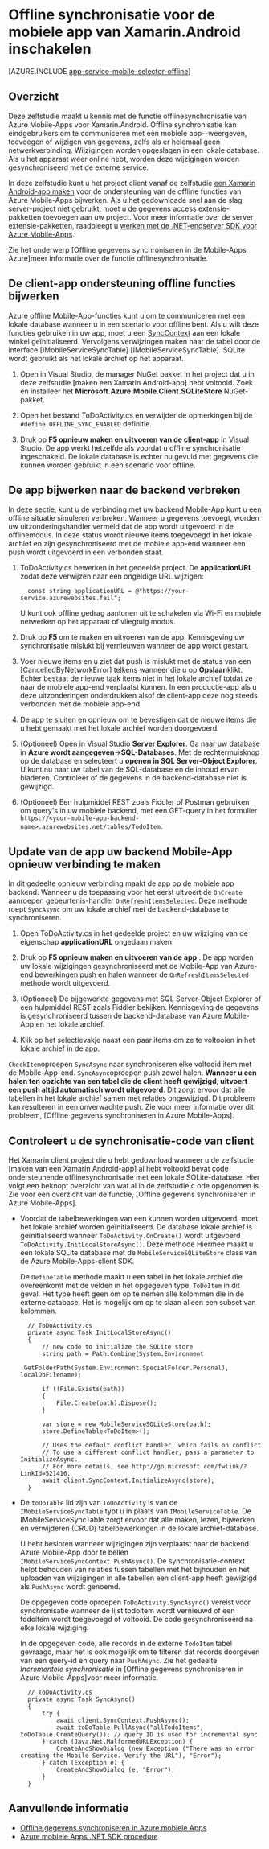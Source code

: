 <properties
    pageTitle="Offline synchroniseren inschakelen voor uw Azure Mobile-App (Xamarin Android)"
    description="Informatie over het gebruik van App-Service Mobile-App naar offline gegevens in uw toepassing Xamarin Android cache en synchroniseren"
    documentationCenter="xamarin"
    authors="adrianhall"
    manager="dwrede"
    editor=""
    services="app-service\mobile"/>

<tags
    ms.service="app-service-mobile"
    ms.workload="mobile"
    ms.tgt_pltfrm="mobile-xamarin-android"
    ms.devlang="dotnet"
    ms.topic="article"
    ms.date="10/01/2016"
    ms.author="adrianha"/>

# <a name="enable-offline-sync-for-your-xamarinandroid-mobile-app"></a>Offline synchronisatie voor de mobiele app van Xamarin.Android inschakelen

[AZURE.INCLUDE [app-service-mobile-selector-offline](../../includes/app-service-mobile-selector-offline.md)]

## <a name="overview"></a>Overzicht

Deze zelfstudie maakt u kennis met de functie offlinesynchronisatie van Azure Mobile-Apps voor Xamarin.Android. Offline synchronisatie kan eindgebruikers om te communiceren met een mobiele app--weergeven, toevoegen of wijzigen van gegevens, zelfs als er helemaal geen netwerkverbinding. Wijzigingen worden opgeslagen in een lokale database.
Als u het apparaat weer online hebt, worden deze wijzigingen worden gesynchroniseerd met de externe service.

In deze zelfstudie kunt u het project client vanaf de zelfstudie [een Xamarin Android-app maken] voor de ondersteuning van de offline functies van Azure Mobile-Apps bijwerken. Als u het gedownloade snel aan de slag server-project niet gebruikt, moet u de gegevens access extensie-pakketten toevoegen aan uw project. Voor meer informatie over de server extensie-pakketten, raadpleegt u [werken met de .NET-endserver SDK voor Azure Mobile-Apps](app-service-mobile-dotnet-backend-how-to-use-server-sdk.md).

Zie het onderwerp [Offline gegevens synchroniseren in de Mobile-Apps Azure]meer informatie over de functie offlinesynchronisatie.

## <a name="update-the-client-app-to-support-offline-features"></a>De client-app ondersteuning offline functies bijwerken

Azure offline Mobile-App-functies kunt u om te communiceren met een lokale database wanneer u in een scenario voor offline bent. Als u wilt deze functies gebruiken in uw app, moet u een [SyncContext] aan een lokale winkel geïnitialiseerd. Vervolgens verwijzingen maken naar de tabel door de interface [IMobileServiceSyncTable] [IMobileServiceSyncTable]. SQLite wordt gebruikt als het lokale archief op het apparaat.

1. Open in Visual Studio, de manager NuGet pakket in het project dat u in deze zelfstudie [maken een Xamarin Android-app] hebt voltooid.  Zoek en installeer het **Microsoft.Azure.Mobile.Client.SQLiteStore** NuGet-pakket.

2. Open het bestand ToDoActivity.cs en verwijder de opmerkingen bij de `#define OFFLINE_SYNC_ENABLED` definitie.

3. Druk op **F5 opnieuw maken en uitvoeren van de client-app** in Visual Studio. De app werkt hetzelfde als voordat u offline synchronisatie ingeschakeld. De lokale database is echter nu gevuld met gegevens die kunnen worden gebruikt in een scenario voor offline.

## <a name="update-sync"></a>De app bijwerken naar de backend verbreken

In deze sectie, kunt u de verbinding met uw backend Mobile-App kunt u een offline situatie simuleren verbreken. Wanneer u gegevens toevoegt, worden uw uitzonderingshandler vermeld dat de app wordt uitgevoerd in de offlinemodus. In deze status wordt nieuwe items toegevoegd in het lokale archief en zijn gesynchroniseerd met de mobiele app-end wanneer een push wordt uitgevoerd in een verbonden staat.

1. ToDoActivity.cs bewerken in het gedeelde project. De **applicationURL** zodat deze verwijzen naar een ongeldige URL wijzigen:

         const string applicationURL = @"https://your-service.azurewebsites.fail";

    U kunt ook offline gedrag aantonen uit te schakelen via Wi-Fi en mobiele netwerken op het apparaat of vliegtuig modus.

2. Druk op **F5** om te maken en uitvoeren van de app. Kennisgeving uw synchronisatie mislukt bij vernieuwen wanneer de app wordt gestart.

3. Voer nieuwe items en u ziet dat push is mislukt met de status van een [CancelledByNetworkError] telkens wanneer die u op **Opslaan**klikt. Echter bestaat de nieuwe taak items niet in het lokale archief totdat ze naar de mobiele app-end verplaatst kunnen.  In een productie-app als u deze uitzonderingen onderdrukken alsof de client-app deze nog steeds verbonden met de mobiele app-end.

4. De app te sluiten en opnieuw om te bevestigen dat de nieuwe items die u hebt gemaakt met het lokale archief worden doorgevoerd.

5. (Optioneel) Open in Visual Studio **Server Explorer**. Ga naar uw database in **Azure wordt aangegeven**->**SQL-Databases**. Met de rechtermuisknop op de database en selecteert u **openen in SQL Server-Object Explorer**. U kunt nu naar uw tabel van de SQL-database en de inhoud ervan bladeren. Controleer of de gegevens in de backend-database niet is gewijzigd.

6. (Optioneel) Een hulpmiddel REST zoals Fiddler of Postman gebruiken om query's in uw mobiele backend, met een GET-query in het formulier `https://<your-mobile-app-backend-name>.azurewebsites.net/tables/TodoItem`.

## <a name="update-online-app"></a>Update van de app uw backend Mobile-App opnieuw verbinding te maken

In dit gedeelte opnieuw verbinding maakt de app op de mobiele app backend. Wanneer u de toepassing voor het eerst uitvoert de `OnCreate` aanroepen gebeurtenis-handler `OnRefreshItemsSelected`. Deze methode roept `SyncAsync` om uw lokale archief met de backend-database te synchroniseren.

1. Open ToDoActivity.cs in het gedeelde project en uw wijziging van de eigenschap **applicationURL** ongedaan maken.

2. Druk op **F5 opnieuw maken en uitvoeren van de app** . De app worden uw lokale wijzigingen gesynchroniseerd met de Mobile-App van Azure-end bewerkingen push en halen wanneer de `OnRefreshItemsSelected` methode wordt uitgevoerd.

3. (Optioneel) De bijgewerkte gegevens met SQL Server-Object Explorer of een hulpmiddel REST zoals Fiddler bekijken. Kennisgeving de gegevens is gesynchroniseerd tussen de backend-database van Azure Mobile-App en het lokale archief.

4. Klik op het selectievakje naast een paar items om ze te voltooien in het lokale archief in de app.

  `CheckItem`oproepen `SyncAsync` naar synchroniseren elke voltooid item met de Mobile-App-end. `SyncAsync`oproepen push zowel halen. **Wanneer u een halen ten opzichte van een tabel die de client heeft gewijzigd, uitvoert een push altijd automatisch wordt uitgevoerd**. Dit zorgt ervoor dat alle tabellen in het lokale archief samen met relaties ongewijzigd. Dit probleem kan resulteren in een onverwachte push. Zie voor meer informatie over dit probleem, [Offline gegevens synchroniseren in Azure Mobile-Apps].

## <a name="review-the-client-sync-code"></a>Controleert u de synchronisatie-code van client

Het Xamarin client project die u hebt gedownload wanneer u de zelfstudie [maken van een Xamarin Android-app] al hebt voltooid bevat code ondersteunende offlinesynchronisatie met een lokale SQLite-database. Hier volgt een beknopt overzicht van wat al in de zelfstudie c ode opgenomen is. Zie voor een overzicht van de functie, [Offline gegevens synchroniseren in Azure Mobile-Apps].

* Voordat de tabelbewerkingen van een kunnen worden uitgevoerd, moet het lokale archief worden geïnitialiseerd. De database lokale archief is geïnitialiseerd wanneer `ToDoActivity.OnCreate()` wordt uitgevoerd `ToDoActivity.InitLocalStoreAsync()`. Deze methode Hiermee maakt u een lokale SQLite database met de `MobileServiceSQLiteStore` class van de Azure Mobile-Apps-client SDK.

    De `DefineTable` methode maakt u een tabel in het lokale archief die overeenkomt met de velden in het opgegeven type, `ToDoItem` in dit geval. Het type heeft geen om op te nemen alle kolommen die in de externe database. Het is mogelijk om op te slaan alleen een subset van kolommen.

        // ToDoActivity.cs
        private async Task InitLocalStoreAsync()
        {
            // new code to initialize the SQLite store
            string path = Path.Combine(System.Environment
                .GetFolderPath(System.Environment.SpecialFolder.Personal), localDbFilename);

            if (!File.Exists(path))
            {
                File.Create(path).Dispose();
            }

            var store = new MobileServiceSQLiteStore(path);
            store.DefineTable<ToDoItem>();

            // Uses the default conflict handler, which fails on conflict
            // To use a different conflict handler, pass a parameter to InitializeAsync.
            // For more details, see http://go.microsoft.com/fwlink/?LinkId=521416.
            await client.SyncContext.InitializeAsync(store);
        }


* De `toDoTable` lid zijn van `ToDoActivity` is van de `IMobileServiceSyncTable` typt u in plaats van `IMobileServiceTable`. De IMobileServiceSyncTable zorgt ervoor dat alle maken, lezen, bijwerken en verwijderen (CRUD) tabelbewerkingen in de lokale archief-database.

    U hebt besloten wanneer wijzigingen zijn verplaatst naar de backend Azure Mobile-App door te bellen `IMobileServiceSyncContext.PushAsync()`. De synchronisatie-context helpt behouden van relaties tussen tabellen met het bijhouden en het uploaden van wijzigingen in alle tabellen een client-app heeft gewijzigd als `PushAsync` wordt genoemd.

    De opgegeven code oproepen `ToDoActivity.SyncAsync()` vereist voor synchronisatie wanneer de lijst todoitem wordt vernieuwd of een todoitem wordt toegevoegd of voltooid. De code gesynchroniseerd na elke lokale wijziging.

    In de opgegeven code, alle records in de externe `TodoItem` tabel gevraagd, maar het is ook mogelijk om te filteren dat records doorgeven van een query-id en query naar `PushAsync`. Zie het gedeelte *Incrementele synchronisatie* in [Offline gegevens synchroniseren in Azure Mobile-Apps]voor meer informatie.

        // ToDoActivity.cs
        private async Task SyncAsync()
        {
            try {
                await client.SyncContext.PushAsync();
                await toDoTable.PullAsync("allTodoItems", toDoTable.CreateQuery()); // query ID is used for incremental sync
            } catch (Java.Net.MalformedURLException) {
                CreateAndShowDialog (new Exception ("There was an error creating the Mobile Service. Verify the URL"), "Error");
            } catch (Exception e) {
                CreateAndShowDialog (e, "Error");
            }
        }

## <a name="additional-resources"></a>Aanvullende informatie

* [Offline gegevens synchroniseren in Azure mobiele Apps]
* [Azure mobiele Apps .NET SDK procedure][8]

<!-- URLs. -->
[Een Xamarin Android-app maken]: ../app-service-mobile-xamarin-android-get-started.md
[Offline gegevens synchroniseren in Azure mobiele Apps]: ../app-service-mobile-offline-data-sync.md

<!-- Images -->

<!-- URLs. -->
[Een Xamarin Android-app maken]: app-service-mobile-xamarin-android-get-started.md
[Offline gegevens synchroniseren in Azure mobiele Apps]: app-service-mobile-offline-data-sync.md
[Xamarin Studio]: http://xamarin.com/download
[Xamarin extension]: http://xamarin.com/visual-studio
[SyncContext]: https://msdn.microsoft.com/library/azure/microsoft.windowsazure.mobileservices.mobileserviceclient.synccontext(v=azure.10).aspx
[8]: app-service-mobile-dotnet-how-to-use-client-library.md
